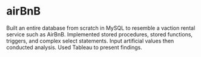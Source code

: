 # airBnB
Built an entire database from scratch in MySQL to resemble a vaction rental service such as AirBnB. Implemented stored procedures, stored functions, triggers, and complex select statements. Input artificial values then conducted analysis. Used Tableau to present findings. 
